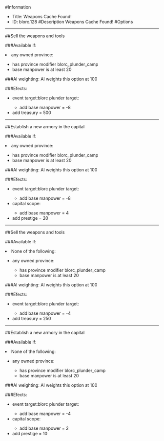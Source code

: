 #Information
 - Title: Weapons Cache Found!
 - ID: blorc.128
#Description
Weapons Cache Found!
#Options

___
##Sell the weapons and tools

###Available if:
<li>any owned province:</li><ul><li>has province modifier blorc_plunder_camp</li><li>base manpower is at least 20</li></ul>

###AI weighting:
AI weights this option at 100


###Efects:<ul><li>event target:blorc plunder target:</li><ul><li>add base manpower = -8</li></ul><li>add treasury = 500</li></ul>

___
##Establish a new armory in the capital

###Available if:
<li>any owned province:</li><ul><li>has province modifier blorc_plunder_camp</li><li>base manpower is at least 20</li></ul>

###AI weighting:
AI weights this option at 100


###Efects:<ul><li>event target:blorc plunder target:</li><ul><li>add base manpower = -8</li></ul><li>capital scope:</li><ul><li>add base manpower = 4</li></ul><li>add prestige = 20</li></ul>

___
##Sell the weapons and tools

###Available if:
<li>None of the following:</li><ul><li>any owned province:</li><ul><li>has province modifier blorc_plunder_camp</li><li>base manpower is at least 20</li></ul></ul>

###AI weighting:
AI weights this option at 100


###Efects:<ul><li>event target:blorc plunder target:</li><ul><li>add base manpower = -4</li></ul><li>add treasury = 250</li></ul>

___
##Establish a new armory in the capital

###Available if:
<li>None of the following:</li><ul><li>any owned province:</li><ul><li>has province modifier blorc_plunder_camp</li><li>base manpower is at least 20</li></ul></ul>

###AI weighting:
AI weights this option at 100


###Efects:<ul><li>event target:blorc plunder target:</li><ul><li>add base manpower = -4</li></ul><li>capital scope:</li><ul><li>add base manpower = 2</li></ul><li>add prestige = 10</li></ul>
